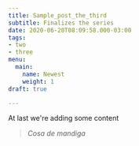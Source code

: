 ```yaml
---
title: Sample_post_the_third
subtitle: Finalizes the series
date: 2020-06-20T08:09:58.000-03:00
tags:
- two
- three
menu:
  main:
    name: Newest
    weight: 1
draft: true

---
```

At last we're adding some content

> _Cosa de mandiga_